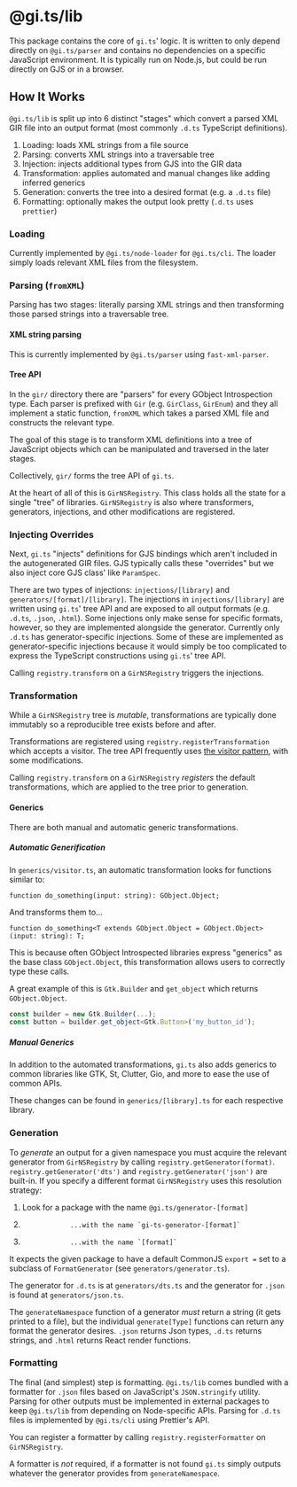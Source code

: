 # @gi.ts/lib

This package contains the core of `gi.ts`' logic. It is written to only depend directly on `@gi.ts/parser` and contains no dependencies on a specific JavaScript environment. It is typically run on Node.js, but could be run directly on GJS or in a browser.

## How It Works

`@gi.ts/lib` is split up into 6 distinct "stages" which convert a parsed XML GIR file into an output format (most commonly `.d.ts` TypeScript definitions).

1. Loading: loads XML strings from a file source
2. Parsing: converts XML strings into a traversable tree
3. Injection: injects additional types from GJS into the GIR data
4. Transformation: applies automated and manual changes like adding inferred generics
5. Generation: converts the tree into a desired format (e.g. a `.d.ts` file)
6. Formatting: optionally makes the output look pretty (`.d.ts` uses `prettier`)

### Loading

Currently implemented by `@gi.ts/node-loader` for `@gi.ts/cli`. The loader simply loads relevant XML files from the filesystem.

### Parsing (`fromXML`)

Parsing has two stages: literally parsing XML strings and then transforming those parsed strings into a traversable tree.

#### XML string parsing

This is currently implemented by `@gi.ts/parser` using `fast-xml-parser`.

#### Tree API

In the `gir/` directory there are "parsers" for every GObject Introspection type. Each parser is prefixed with `Gir` (e.g. `GirClass`, `GirEnum`) and they all implement a static function, `fromXML` which takes a parsed XML file and constructs the relevant type.

The goal of this stage is to transform XML definitions into a tree of JavaScript objects which can be manipulated and traversed in the later stages.

Collectively, `gir/` forms the tree API of `gi.ts`.

At the heart of all of this is `GirNSRegistry`. This class holds all the state for a single "tree" of libraries. `GirNSRegistry` is also where transformers, generators, injections, and
other modifications are registered.

### Injecting Overrides

Next, `gi.ts` "injects" definitions for GJS bindings which aren't included in the autogenerated GIR files. GJS typically calls these "overrides" but we also inject core GJS class' like `ParamSpec`.

There are two types of injections: `injections/[library]` and `generators/[format]/[library]`. The injections in `injections/[library]` are written using `gi.ts`' tree API and are exposed to all output formats (e.g. `.d.ts`, `.json`, `.html`). Some injections only make sense for specific formats, however, so they are implemented alongside the generator. Currently only `.d.ts` has generator-specific injections. Some of these are implemented as generator-specific injections because it would simply be too complicated to express the TypeScript constructions using `gi.ts`' tree API.

Calling `registry.transform` on a `GirNSRegistry` triggers the injections.

### Transformation

While a `GirNSRegistry` tree is _mutable_, transformations are typically done immutably so a reproducible tree exists before and after.

Transformations are registered using `registry.registerTransformation` which accepts a visitor. The tree API frequently uses [the visitor pattern](https://en.wikipedia.org/wiki/Visitor_pattern), with some modifications.

Calling `registry.transform` on a `GirNSRegistry` _registers_ the default transformations, which are applied to the tree prior to generation.

#### Generics

There are both manual and automatic generic transformations.

##### Automatic Generification
In `generics/visitor.ts`, an automatic transformation looks for functions similar to:

`function do_something(input: string): GObject.Object;`

And transforms them to...

`function do_something<T extends GObject.Object = GObject.Object>(input: string): T;`

This is because often GObject Introspected libraries express "generics" as the base class `GObject.Object`, this transformation allows users to correctly type these calls.

A great example of this is `Gtk.Builder` and `get_object` which returns `GObject.Object`.

```ts
const builder = new Gtk.Builder(...);
const button = builder.get_object<Gtk.Button>('my_button_id');
```

##### Manual Generics

In addition to the automated transformations, `gi.ts` also adds generics to common libraries like GTK, St, Clutter, Gio, and more to ease the use of common APIs.

These changes can be found in `generics/[library].ts` for each respective library.

### Generation

To _generate_ an output for a given namespace you must acquire the relevant generator from  `GirNSRegistry` by calling `registry.getGenerator(format)`. `registry.getGenerator('dts')` and `registry.getGenerator('json')` are built-in. If you specify a different format `GirNSRegistry` uses this resolution strategy:

1. Look for a package with the name `@gi.ts/generator-[format]`
2.                 ...with the name `gi-ts-generator-[format]`
3.                 ...with the name `[format]`

It expects the given package to have a default CommonJS `export =` set to a subclass of `FormatGenerator` (see `generators/generator.ts`).

The generator for `.d.ts` is at `generators/dts.ts` and the generator for `.json` is found at `generators/json.ts`.

The `generateNamespace` function of a generator _must_ return a string (it gets printed to a file), but the individual `generate[Type]` functions can return any format the generator desires. `.json` returns Json types, `.d.ts` returns strings, and `.html` returns React render functions.

### Formatting

The final (and simplest) step is formatting. `@gi.ts/lib` comes bundled with a formatter for `.json` files based on JavaScript's `JSON.stringify` utility. Parsing for other outputs must be implemented in external packages to keep `@gi.ts/lib` from depending on Node-specific APIs. Parsing for `.d.ts` files is implemented by `@gi.ts/cli` using Prettier's API.

You can register a formatter by calling `registry.registerFormatter` on `GirNSRegistry`.

A formatter is _not_ required, if a formatter is not found `gi.ts` simply outputs whatever the generator provides from `generateNamespace`.